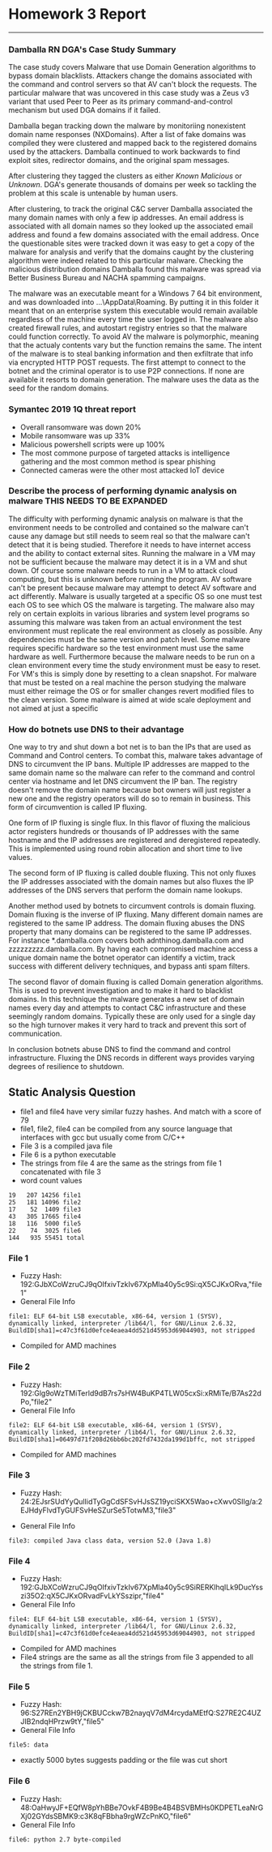 # Homework 3 Report
---
### Damballa RN DGA's Case Study Summary
The case study covers Malware that use Domain Generation algorithms to bypass domain blacklists. Attackers change the domains associated with the command and control servers so that AV can't block the requests. The particular malware that was uncovered in this case study was a Zeus v3 variant that used Peer to Peer as its primary command-and-control mechanism but used DGA domains if it failed.

Damballa began tracking down the malware by monitoriing nonexistent domain name responses (NXDomains).  After a list of fake domains was compiled they were clustered and mapped back to the registered domains used by the attackers. Damballa continued to work backwards to find exploit sites, redirector domains, and the original spam messages.

After clustering they tagged the clusters as either *Known Malicious* or *Unknown*. DGA's generate thousands of domains per week so tackling the problem at this scale is untenable by human users.

After clustering, to track the original C&C server Damballa associated the many domain names with only a few ip addresses. An email address is associated with all domain names so they looked up the associated email address and found a few domains associated with the email address. Once the questionable sites were tracked down it was easy to get a copy of the malware for analysis and verify that the domains caught by the clustering algorithm were indeed related to this particular malware. Checking the malicious distribution domains Damballa found this malware was spread via Better Business Bureau and NACHA spamming campaigns.

The malware was an executable meant for a Windows 7 64 bit environment, and was downloaded into ...\AppData\Roaming. By putting it in this folder it meant that on an enterprise system this executable would remain available regardless of the machine every time the user logged in. The malware also created firewall rules, and autostart registry entries so that the malware could function correctly. To avoid AV the malware is polymorphic, meaning that the actualy contents vary but the function remains the same. The intent of the malware is to steal banking information and then exfiltrate that info via encrypted HTTP POST requests. The first attempt to connect to the botnet and the criminal operator is to use P2P connections. If none are available it resorts to  domain generation. The malware uses the data as the seed for the random domains.


### Symantec 2019 1Q threat report
* Overall ransomware was down 20%
* Mobile ransomware was up 33%
* Malicious powershell scripts were up 100%
* The most commone purpose of targeted attacks is intelligence gathering and the most common method is spear phishing
* Connected cameras were the other most attacked IoT device

### Describe the process of performing dynamic analysis on malware THIS NEEDS TO BE EXPANDED
The difficulty with performing dynamic analysis on malware is that the environment needs to be controlled and contained so the malware can't cause any damage but still needs to seem real so that the malware can't detect that it is being studied. Therefore it needs to have internet access and the ability to contact external sites. Running the malware in a VM may not be sufficient because the malware may detect it is in a VM and shut down. Of course some malware needs to run in a VM to attack cloud computing, but this is unknown before running the program. AV software can't be present because malware may attempt to detect AV software and act differently. Malware is usually targeted at a specific OS so one must test each OS to see which OS the malware is targeting. The malware also may rely on certain exploits in various libraries and system level programs so assuming this malware was taken from an actual environment the test environment must replicate the real environment as closely as possible. Any dependencies must be the same version and patch level. Some malware requires specific hardware so the test environment must use the same hardware as well. Furthermore because the malware needs to be run on a clean environment every time the study environment must be easy to reset. For VM's this is simply done by resetting to a clean snapshot. For malware that must be tested on a real machine the person studying the malware must either reimage the OS or for smaller changes revert modified files to the clean version.
Some malware is aimed at wide scale deployment and not aimed at just a specific

### How do botnets use DNS to their advantage
One way to try and shut down a bot net is to ban the IPs that are used as Command and Control centers. To combat this, malware takes advantage of DNS to circumvent the IP bans. Multiple IP addresses are mapped to the same domain name so the malware can refer to the command and control center via hostname and let DNS circumvent the IP ban. The registry doesn't remove the domain name because bot owners will just register a new one and the registry operators will do so to remain in business. This form of circumvention is called IP fluxing.

One form of IP fluxing is single flux. In this flavor of fluxing the malicious actor registers hundreds or thousands of IP addresses with the same hostname and the IP addresses are registered and deregistered repeatedly. This is implemented using round robin allocation and short time to live values.

The second form of IP fluxing is called double fluxing. This not only fluxes the IP addresses associated with the domain names but also fluxes the IP addresses of the DNS servers that perform the domain name lookups.

Another method used by botnets to circumvent controls is domain fluxing. Domain fluxing is the inverse of IP fluxing. Many different domain names are registered to the same IP address. The domain fluxing abuses the DNS property that many domains can be registered to the same IP addresses. For instance \*.damballa.com covers both adnthinog.damballa.com and zzzzzzzzz.damballa.com. By having each compromised machine access a unique domain name the botnet operator can identify a victim, track success with different delivery techniques, and bypass anti spam filters.

The second flavor of domain fluxing is called Domain generation algorithms. This is used to prevent investigation and to make it hard to blacklist domains. In this technique the malware generates a new set of domain names every day and attempts to contact C&C infrastructure and these seemingly random domains. Typically these are only used for a single day so the high turnover makes it very hard to track and prevent this sort of communication.

In conclusion botnets abuse DNS to find the command and control infrastructure. Fluxing the DNS records in different ways provides varying degrees of resilience to shutdown.



## Static Analysis Question

* file1 and file4 have very similar fuzzy hashes. And match with a score of 79
* file1, file2, file4 can be compiled from any source language that interfaces with gcc but usually come from C/C++
* File 3 is a compiled java file
* File 6 is a python executable
* The strings from file 4 are the same as the strings from file 1 concatenated with file 3
* word count values
```
19   207 14256 file1
25   181 14096 file2
17    52  1409 file3
43   305 17665 file4
18   116  5000 file5
22    74  3025 file6
144   935 55451 total
```

### File 1
* Fuzzy Hash: 192:GJbXCoWzruCJ9qOIfxivTzkIv67XpMla40y5c9Si:qX5CJKxORva,"file1"
* General File Info
```
file1: ELF 64-bit LSB executable, x86-64, version 1 (SYSV), dynamically linked, interpreter /lib64/l, for GNU/Linux 2.6.32, BuildID[sha1]=c47c3f61d0efce4eaea4dd521d45953d69044903, not stripped
```
* Compiled for AMD machines

### File 2
* Fuzzy Hash: 192:Glg9oWzTMiTerld9dB7rs7sHW4BuKP4TLW05cxSi:xRMiTe/B7As22dPo,"file2"
* General File Info
```
file2: ELF 64-bit LSB executable, x86-64, version 1 (SYSV), dynamically linked, interpreter /lib64/l, for GNU/Linux 2.6.32, BuildID[sha1]=06497d71f208d26bb6bc202fd7432da199d1bffc, not stripped
```
* Compiled for AMD machines

### File 3
* Fuzzy Hash: 24:2EJsrSUdYyQulIidTyGgCdSFSvHJsSZ19yciSKX5Wao+cXwv0SIlg/a:2EJHdyFlvdTyGUFSvHeSZurSe5TotwM3,"file3"

* General File Info
```
file3: compiled Java class data, version 52.0 (Java 1.8)
```

### File 4
* Fuzzy Hash: 192:GJbXCoWzruCJ9qOIfxivTzkIv67XpMla40y5c9SiRERKlhqILk9DucYsszi35O2:qX5CJKxORvadFvLkYSszipr,"file4"
* General File Info
```
file4: ELF 64-bit LSB executable, x86-64, version 1 (SYSV), dynamically linked, interpreter /lib64/l, for GNU/Linux 2.6.32, BuildID[sha1]=c47c3f61d0efce4eaea4dd521d45953d69044903, not stripped
```
* Compiled for AMD machines
* File4 strings are the same as all the strings from file 3 appended to all the strings from file 1.

### File 5
* Fuzzy Hash: 96:S27REn2YBH9jCKBUCckw7B2nayqV7dM4rcydaMEtfQ:S27RE2C4UZJIB2ndqHPrzw9tY,"file5"
* General File Info
```
file5: data
```
* exactly 5000 bytes suggests padding or the file was cut short

### File 6
* Fuzzy Hash: 48:OaHwyJF+EQfW8pYhBBe7OvkF4B9Be4B4BSVBMHs0KDPETLeaNrGXj02GYdsSBMK9:c3K8qFBbha9rgWZcPnKO,"file6"
* General File Info
```
file6: python 2.7 byte-compiled
```
